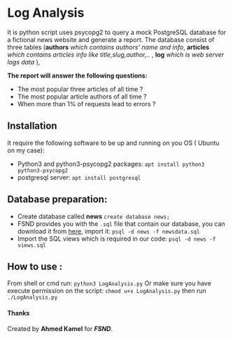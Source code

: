 # Log Analysis
It is python script uses psycopg2 to query a mock PostgreSQL database for a fictional news website and generate a report.
The database consist of three tables (**authors** _which contains authors' name and info_,
**articles** _which contains articles info like title,slug,author,.._ ,
**log** _which is web server logs data_ ),

**The report will answer the following questions:**

* The most popular three articles of all time ?
* The most popular article authors of all time ?
* When more than 1% of requests lead to errors ?

## Installation
It require the following software to be up and running on you OS ( Ubuntu on my case):
* Python3 and python3-psycopg2 packages: `apt install python3 python3-psycopg2`
* postgresql server: `apt install postgresql`

## Database preparation:
* Create database called **news** `create database news;`
* FSND provides you with the `.sql` file that contain our database, you can download it from [here](https://d17h27t6h515a5.cloudfront.net/topher/2016/August/57b5f748_newsdata/newsdata.zip),
import it: `psql -d news -f newsdata.sql`
* Import the SQL views which is required in our code: `psql -d news -f views.sql`

## How to use :
From shell or cmd run: `python3 LogAnalysis.py`
Or make sure you have execute permission on the script: `chmod u+x LogAnalysis.py`
then run `./LogAnalysis.py`

#### Thanks
Created by **Ahmed Kamel** for _**FSND**_.
